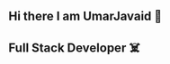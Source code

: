 ## Hi there I am UmarJavaid 👋
## Full Stack Developer ☠️

<!--
**uj2345/uj2345** is a ✨ _special_ ✨ repository because its `README.md` (this file) appears on your GitHub profile.

Here are some ideas to get you started:

-I’m currently working on ...
- 🌱 I’m currently learning ...
- 👯 I’m looking to collaborate on ...
- 🤔 I’m looking for help with ...
- 💬 Ask me about ...
- 📫 How to reach me: ...
- 😄 Pronouns: ...
- ⚡ Fun fact: ...
-->
